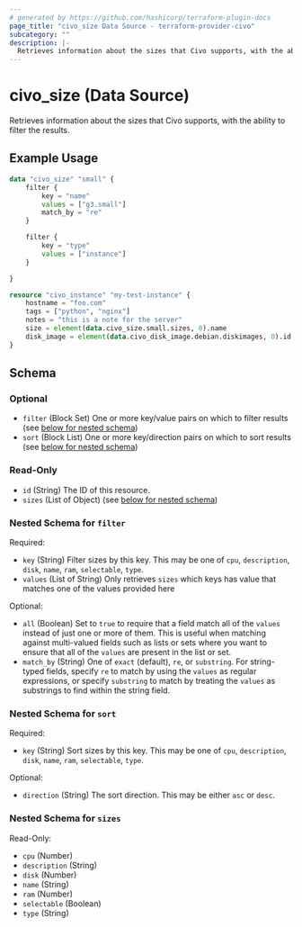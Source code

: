```yaml
---
# generated by https://github.com/hashicorp/terraform-plugin-docs
page_title: "civo_size Data Source - terraform-provider-civo"
subcategory: ""
description: |-
  Retrieves information about the sizes that Civo supports, with the ability to filter the results.
---
```


# civo_size (Data Source)

Retrieves information about the sizes that Civo supports, with the ability to filter the results.

## Example Usage

```terraform
data "civo_size" "small" {
    filter {
        key = "name"
        values = ["g3.small"]
        match_by = "re"
    }

    filter {
        key = "type"
        values = ["instance"]
    }

}

resource "civo_instance" "my-test-instance" {
    hostname = "foo.com"
    tags = ["python", "nginx"]
    notes = "this is a note for the server"
    size = element(data.civo_size.small.sizes, 0).name
    disk_image = element(data.civo_disk_image.debian.diskimages, 0).id
}
```

<!-- schema generated by tfplugindocs -->
## Schema

### Optional

- `filter` (Block Set) One or more key/value pairs on which to filter results (see [below for nested schema](#nestedblock--filter))
- `sort` (Block List) One or more key/direction pairs on which to sort results (see [below for nested schema](#nestedblock--sort))

### Read-Only

- `id` (String) The ID of this resource.
- `sizes` (List of Object) (see [below for nested schema](#nestedatt--sizes))

<a id="nestedblock--filter"></a>
### Nested Schema for `filter`

Required:

- `key` (String) Filter sizes by this key. This may be one of `cpu`, `description`, `disk`, `name`, `ram`, `selectable`, `type`.
- `values` (List of String) Only retrieves `sizes` which keys has value that matches one of the values provided here

Optional:

- `all` (Boolean) Set to `true` to require that a field match all of the `values` instead of just one or more of them. This is useful when matching against multi-valued fields such as lists or sets where you want to ensure that all of the `values` are present in the list or set.
- `match_by` (String) One of `exact` (default), `re`, or `substring`. For string-typed fields, specify `re` to match by using the `values` as regular expressions, or specify `substring` to match by treating the `values` as substrings to find within the string field.


<a id="nestedblock--sort"></a>
### Nested Schema for `sort`

Required:

- `key` (String) Sort sizes by this key. This may be one of `cpu`, `description`, `disk`, `name`, `ram`, `selectable`, `type`.

Optional:

- `direction` (String) The sort direction. This may be either `asc` or `desc`.


<a id="nestedatt--sizes"></a>
### Nested Schema for `sizes`

Read-Only:

- `cpu` (Number)
- `description` (String)
- `disk` (Number)
- `name` (String)
- `ram` (Number)
- `selectable` (Boolean)
- `type` (String)


